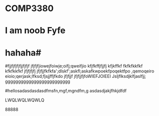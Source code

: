 # COMP3380
# I am noob Fyfe
# hahaha#

#fjjfjfjfjfjjfjfjf
jfjfjfjiowejfoiwje;oifj;qweifjio
kfjfkffjfjjfj
kfjkffkf
fkfkfkkfkf
kfkfkkfkf
jfjfjfjfj
jfjfjjfkfkfa';dlskf';askfl;askafkwpoekfpoqektfpo ,qemoqeiro eioio;qerjask;lfksd;fjsjjffjfkdo
jfjfjjf
jfjfjjfjfoWIEFJOIEEI
Jsljflksdjklfjaslfjj;
ggggggggggggggggggggggggg

#hellosadasdasdasdfmsfn,mgf,mgndfm,g
asdasdjakjfhkjdfdf


LWQLWQLWQWLQ



88888